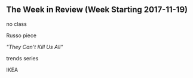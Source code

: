 ## The Week in Review (Week Starting 2017-11-19)

no class

Russo piece

_"They Can't Kill Us All"_

trends series

IKEA
